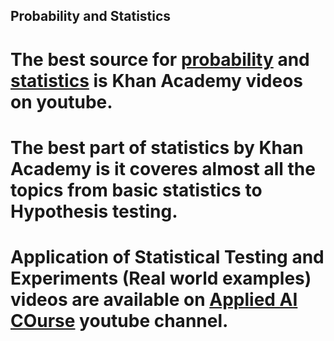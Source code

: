 ## Probability and Statistics

# The best source for [probability](https://www.youtube.com/watch?v=uzkc-qNVoOk&list=PLC58778F28211FA19) and [statistics](https://www.youtube.com/watch?v=uhxtUt_-GyM&list=PL1328115D3D8A2566) is Khan Academy videos on youtube. 
# The best part of statistics by Khan Academy is it coveres almost all the topics from basic statistics to Hypothesis testing.

# Application of Statistical Testing and Experiments (Real world examples) videos are available on [Applied AI COurse](https://www.youtube.com/watch?v=ugJd33Vfai4&list=PLupD_xFct8mHMRMmUCHF1cy91gajfubHr&index=2) youtube channel.




